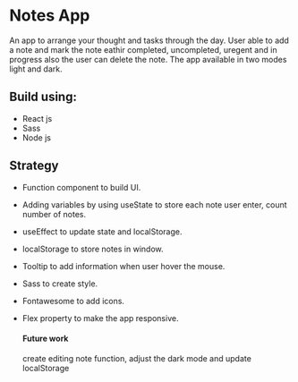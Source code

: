 # Notes App
An app to arrange your thought and tasks through the day. User able to add a note and  mark the note eathir completed, uncompleted, uregent and in progress also the user can delete the note. The app available in two modes light and dark.

## Build using:
- React js
- Sass
- Node js

## Strategy
- Function component to build UI.
- Adding variables by using useState to store each note user enter, count number of notes.
- useEffect to update state and localStorage.
- localStorage to store notes in window.
- Tooltip to add information when user hover the mouse.
- Sass to create style.
- Fontawesome to add icons.
- Flex property to make the app responsive.


  #### Future work
  create editing note function, adjust the dark mode and update localStorage
